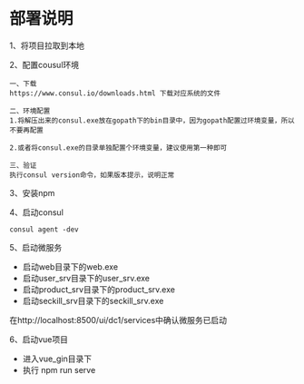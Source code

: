 # 部署说明

1、将项目拉取到本地

2、配置cousul环境

```
一、下载
https://www.consul.io/downloads.html 下载对应系统的文件

二、环境配置
1.将解压出来的consul.exe放在gopath下的bin目录中，因为gopath配置过环境变量，所以不要再配置

2.或者将consul.exe的目录单独配置个环境变量，建议使用第一种即可

三、验证
执行consul version命令，如果版本提示，说明正常
```

3、安装npm

4、启动consul

```
consul agent -dev
```

5、启动微服务

- 启动web目录下的web.exe
- 启动user_srv目录下的user_srv.exe
- 启动product_srv目录下的product_srv.exe
- 启动seckill_srv目录下的seckill_srv.exe

在http://localhost:8500/ui/dc1/services中确认微服务已启动

6、启动vue项目

- 进入vue_gin目录下
- 执行  npm run serve

